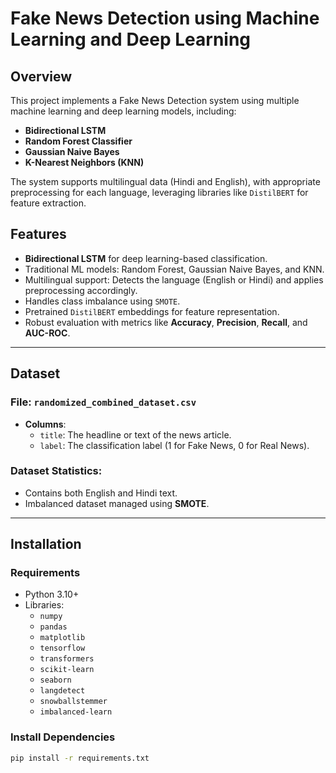 # Fake News Detection using Machine Learning and Deep Learning

## Overview

This project implements a Fake News Detection system using multiple machine learning and deep learning models, including:
- **Bidirectional LSTM**
- **Random Forest Classifier**
- **Gaussian Naive Bayes**
- **K-Nearest Neighbors (KNN)**

The system supports multilingual data (Hindi and English), with appropriate preprocessing for each language, leveraging libraries like `DistilBERT` for feature extraction.

## Features
- **Bidirectional LSTM** for deep learning-based classification.
- Traditional ML models: Random Forest, Gaussian Naive Bayes, and KNN.
- Multilingual support: Detects the language (English or Hindi) and applies preprocessing accordingly.
- Handles class imbalance using `SMOTE`.
- Pretrained `DistilBERT` embeddings for feature representation.
- Robust evaluation with metrics like **Accuracy**, **Precision**, **Recall**, and **AUC-ROC**.

---

## Dataset

### File: `randomized_combined_dataset.csv`
- **Columns**:
  - `title`: The headline or text of the news article.
  - `label`: The classification label (1 for Fake News, 0 for Real News).

### Dataset Statistics:
- Contains both English and Hindi text.
- Imbalanced dataset managed using **SMOTE**.

---

## Installation

### Requirements
- Python 3.10+
- Libraries:
  - `numpy`
  - `pandas`
  - `matplotlib`
  - `tensorflow`
  - `transformers`
  - `scikit-learn`
  - `seaborn`
  - `langdetect`
  - `snowballstemmer`
  - `imbalanced-learn`

### Install Dependencies
```bash
pip install -r requirements.txt
